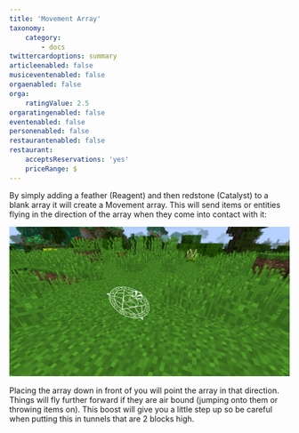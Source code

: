 ```yaml
---
title: 'Movement Array'
taxonomy:
    category:
        - docs
twittercardoptions: summary
articleenabled: false
musiceventenabled: false
orgaenabled: false
orga:
    ratingValue: 2.5
orgaratingenabled: false
eventenabled: false
personenabled: false
restaurantenabled: false
restaurant:
    acceptsReservations: 'yes'
    priceRange: $
---
```


By simply adding a feather (Reagent) and then redstone (Catalyst) to a blank array it will create a Movement array. This will send items or entities flying in the direction of the array when they come into contact with it:

![](Movement%20Array.jpg)

Placing the array down in front of you will point the array in that direction. Things will fly further forward if they are air bound (jumping onto them or throwing items on). This boost will give you a little step up so be careful when putting this in tunnels that are 2 blocks high.
